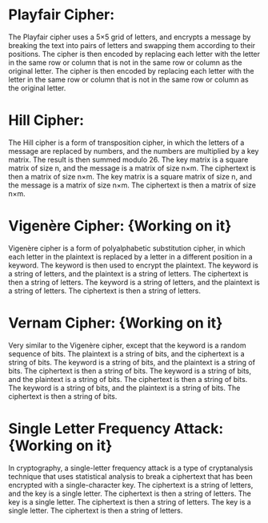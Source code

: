 # Playfair Cipher:
The Playfair cipher uses a 5×5 grid of letters, and encrypts a message by breaking the text into pairs of letters and swapping them according to their positions. The cipher is then encoded by replacing each letter with the letter in the same row or column that is not in the same row or column as the original letter. The cipher is then encoded by replacing each letter with the letter in the same row or column that is not in the same row or column as the original letter.

# Hill Cipher:
The Hill cipher is a form of transposition cipher, in which the letters of a message are replaced by numbers, and the numbers are multiplied by a key matrix. The result is then summed modulo 26. The key matrix is a square matrix of size n, and the message is a matrix of size n×m. The ciphertext is then a matrix of size n×m. The key matrix is a square matrix of size n, and the message is a matrix of size n×m. The ciphertext is then a matrix of size n×m.

# Vigenère Cipher: {Working on it}
Vigenère cipher is a form of polyalphabetic substitution cipher, in which each letter in the plaintext is replaced by a letter in a different position in a keyword. The keyword is then used to encrypt the plaintext. The keyword is a string of letters, and the plaintext is a string of letters. The ciphertext is then a string of letters. The keyword is a string of letters, and the plaintext is a string of letters. The ciphertext is then a string of letters.

# Vernam Cipher: {Working on it}
Very similar to the Vigenère cipher, except that the keyword is a random sequence of bits. The plaintext is a string of bits, and the ciphertext is a string of bits. The keyword is a string of bits, and the plaintext is a string of bits. The ciphertext is then a string of bits. The keyword is a string of bits, and the plaintext is a string of bits. The ciphertext is then a string of bits. The keyword is a string of bits, and the plaintext is a string of bits. The ciphertext is then a string of bits.

# Single Letter Frequency Attack: {Working on it}
In cryptography, a single-letter frequency attack is a type of cryptanalysis technique that uses statistical analysis to break a ciphertext that has been encrypted with a single-character key. The ciphertext is a string of letters, and the key is a single letter. The ciphertext is then a string of letters. The key is a single letter. The ciphertext is then a string of letters. The key is a single letter. The ciphertext is then a string of letters. 